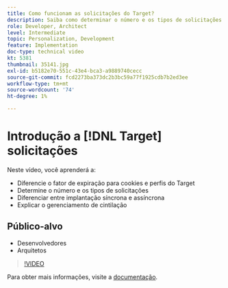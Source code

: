 ```yaml
---
title: Como funcionam as solicitações do Target?
description: Saiba como determinar o número e os tipos de solicitações do Adobe Target, diferenciar entre implantação síncrona e assíncrona e explicar o gerenciamento de cintilação.
role: Developer, Architect
level: Intermediate
topic: Personalization, Development
feature: Implementation
doc-type: technical video
kt: 5381
thumbnail: 35141.jpg
exl-id: b5182e70-551c-43e4-bca3-a9889740cecc
source-git-commit: fcd2273ba373dc2b3bc59a77f1925cdb7b2ed3ee
workflow-type: tm+mt
source-wordcount: '74'
ht-degree: 1%

---
```


# Introdução a [!DNL Target] solicitações

Neste vídeo, você aprenderá a:

* Diferencie o fator de expiração para cookies e perfis do Target
* Determine o número e os tipos de solicitações
* Diferenciar entre implantação síncrona e assíncrona
* Explicar o gerenciamento de cintilação

## Público-alvo

* Desenvolvedores
* Arquitetos

>[!VIDEO](https://video.tv.adobe.com/v/35141/?quality=12)

Para obter mais informações, visite a [documentação](https://experienceleague.adobe.com/docs/target/using/implement-target/implementing-target.html?lang=pt-BR).

